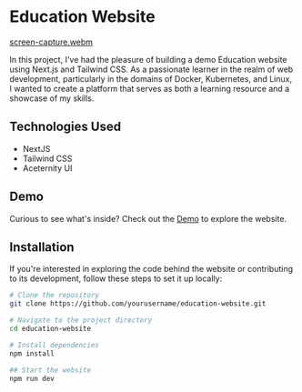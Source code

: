 # Education Website
[screen-capture.webm](https://github.com/VarchasvH/education-website-nextjs/assets/100064742/475456e5-4cf4-49c8-8db0-aac08ba9146a)


In this project, I've had the pleasure of building a demo Education website using Next.js and Tailwind CSS. As a passionate learner in the realm of web development, particularly in the domains of Docker, Kubernetes, and Linux, I wanted to create a platform that serves as both a learning resource and a showcase of my skills.

## Technologies Used
- NextJS
- Tailwind CSS
- Aceternity UI

## Demo
Curious to see what's inside? Check out the [Demo](https://education-website-nextjs-mu.vercel.app/) to explore the website.

## Installation

If you're interested in exploring the code behind the website or contributing to its development, follow these steps to set it up locally:

```bash
# Clone the repository
git clone https://github.com/yourusername/education-website.git

# Navigate to the project directory
cd education-website

# Install dependencies
npm install

## Start the website
npm run dev
```
